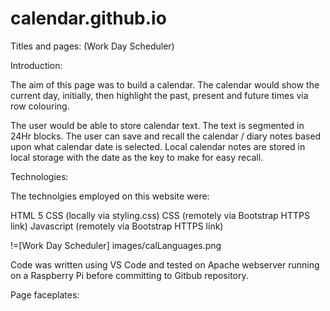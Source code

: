 # calendar.github.io

Titles and pages: (Work Day Scheduler)

Introduction:

The aim of this page was to build a calendar. The calendar would show the current day, initially, then highlight the past, present and future times via row colouring.

The user would be able to store calendar text. The text is segmented in 24Hr blocks. The user can save and recall the calendar / diary notes based upon what calendar date is selected. Local calendar notes are stored in local storage with the date as the key to make for easy recall.

Technologies:

The technolgies employed on this website were:

HTML 5 CSS (locally via styling.css) CSS (remotely via Bootstrap HTTPS link) Javascript (remotely via Bootstrap HTTPS link)

!=[Work Day Scheduler] images/calLanguages.png

Code was written using VS Code and tested on Apache webserver running on a Raspberry Pi before committing to Gitbub repository.

Page faceplates:
